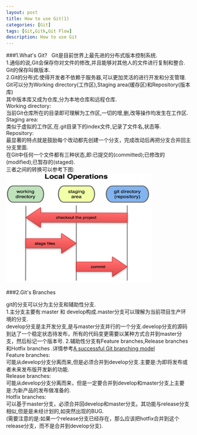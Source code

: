 ```yaml
---
layout: post
title: How to use Git(1)
categories: [Git]
tags: [Git,Gitk,Git Flow]
description: How to use Git
---
```


###1.What's Git?
&nbsp;
Git是目前世界上最先进的分布式版本控制系统.<br>
1.通俗的说,Git会保存你对文件的修改,并且能够对其他人的文件进行复制和整合. Git的保存叫做版本.<br>
2.Git的分布式:使得开发者不依赖于服务器,可以更加灵活的进行开发和分支管理.<br>
Git可以分为Working directory(工作区),Staging area(缓存区)和Repository(版本库)<br>
其中版本库又成为仓库,分为本地仓库和远程仓库.<br>
Working directory:<br>
当前Git仓库所在的目录即可理解为工作区,一切的增,删,改等操作均发生在工作区.<br>
Staging area:<br>
类似于虚拟的工作区,在.git目录下的index文件,记录了文件名,状态等.<br>
Repository:<br>
最显著的特点就是鼓励每个改动都先创建一个分支，完成改动后再把分支合并回主分支里面.<br>
在Git中任何一个文件都有三种状态,即:已提交的(committed);已修改的(modified);已暂存的(staged).<br>
三者之间的转换可以参考下图:<br>
<img src="/img/git.png" width="400" height="300">


###2.Git's Branches


git的分支可以分为主分支和辅助性分支.    
1.主分支主要有:master 和 develop构成.master分支可以理解为当前项目生产环境的分支.   
develop分支是主开发分支,是与master分支并行的一个分支.develop分支的源码到达了一个稳定状态待发布，所有的代码变更需要以某种方式合并到master分支，然后标记一个版本号. 
2.辅助性分支有Feature branches,Release branches和Hotfix branches .详情参考<a href="http://nvie.com/posts/a-successful-git-branching-model/" target="_blank">A successful Git branching model</a>   
Feature branches:   
可能从develop分支分离而来,但是必须合并到develop分支.主要是:为即将发布或者未来发布版开发新的功能.    
Release branches:   
可能从develop分支分离而来，但是一定要合并到develop和master分支上主要是:为新产品的发布做准备的.    
Hotfix branches:    
可以基于master分支，必须合并回develop和master分支。其功能与release分支相似,但是是未经计划的,如突然出现的BUG.  
(需要注意的是:如果一个release分支已经存在，那么应该把hotfix合并到这个release分支，而不是合并到develop分支).   